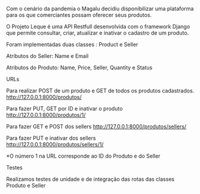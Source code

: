 Com o cenário da pandemia o Magalu decidiu disponibilizar uma plataforma para os que comerciantes possam oferecer seus produtos.

O Projeto Leque é uma API Restfull desenvolvida com o framework Django que permite consultar, criar, atualizar e inativar o cadastro de um produto.

Foram implementadas duas classes : Product e Seller

Atributos do Seller:
Name e Email

Atributos do Produto:
Name, Price, Seller, Quantity e Status

URLs

Para realizar POST de um produto e GET de todos os produtos cadastrados.
http://127.0.0.1:8000/produtos/

Para fazer PUT, GET por ID e inativar o produto 
http://127.0.0.1:8000/produtos/1/

Para fazer GET e POST dos sellers http://127.0.0.1:8000/produtos/sellers/

Para fazer PUT e inativar dos sellers
http://127.0.0.1:8000/produtos/sellers/1/

*O número 1 na URL corresponde ao ID do Produto e do Seller

Testes

Realizamos testes de unidade e de integração das rotas das classes Produto e Seller








